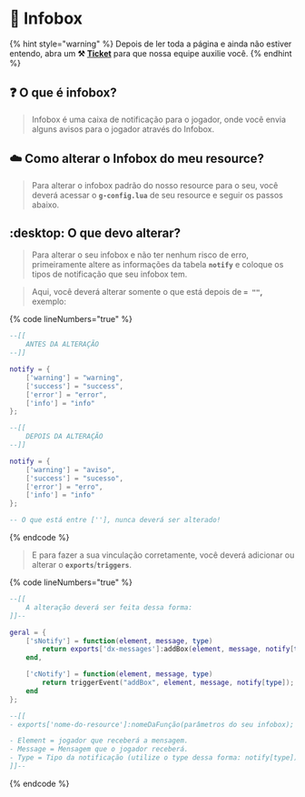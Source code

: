 # 🎲 Infobox

{% hint style="warning" %}
Depois de ler toda a página e ainda não estiver entendo, abra um **⚒️** [**Ticket**](ticket.md) para que nossa equipe auxilie você.
{% endhint %}

## :question: O que é infobox?

> Infobox é uma caixa de notificação para o jogador, onde você envia alguns avisos para o jogador através do Infobox.

## :cloud: Como alterar o Infobox do meu resource?

> Para alterar o infobox padrão do nosso resource para o seu, você deverá acessar o **`g-config.lua`** de seu resource e seguir os passos abaixo.

## :desktop: O que devo alterar?

> Para alterar o seu infobox e não ter nenhum risco de erro, primeiramente altere as informações da tabela **`notify`** e coloque os tipos de notificação que seu infobox tem.&#x20;

> Aqui, você deverá alterar somente o que está depois de **`= ""`,** exemplo:&#x20;

{% code lineNumbers="true" %}
```lua
--[[
    ANTES DA ALTERAÇÃO
--]]

notify = {
    ['warning'] = "warning",
    ['success'] = "success",
    ['error'] = "error",
    ['info'] = "info"
};

--[[
    DEPOIS DA ALTERAÇÃO
--]]

notify = {
    ['warning'] = "aviso",
    ['success'] = "sucesso",
    ['error'] = "erro",
    ['info'] = "info"
};

-- O que está entre [''], nunca deverá ser alterado!
```
{% endcode %}

> E para fazer a sua vinculação corretamente, você deverá adicionar ou alterar o **`exports`**/**`triggers`**.

{% code lineNumbers="true" %}
```lua
--[[
    A alteração deverá ser feita dessa forma:
]]--

geral = {
    ['sNotify'] = function(element, message, type)
        return exports['dx-messages']:addBox(element, message, notify[type]); -- Coloque as informações que você precisa depois do return.
    end,

    ['cNotify'] = function(element, message, type)
        return triggerEvent("addBox", element, message, notify[type]);  -- Coloque as informações que você precisa depois do return.
    end
};

--[[
- exports['nome-do-resource']:nomeDaFunção(parâmetros do seu infobox);

- Element = jogador que receberá a mensagem.
- Message = Mensagem que o jogador receberá.
- Type = Tipo da notificação (utilize o type dessa forma: notify[type]).
]]--
```
{% endcode %}

